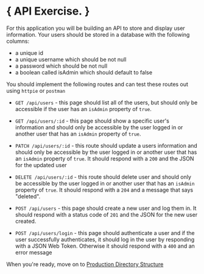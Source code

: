 # { API Exercise. }

For this application you will be building an API to store and display user information. Your users should be stored in a database with the following columns:

-   a unique id
-   a unique username which should be not null
-   a password which should be not null
-   a boolean called isAdmin which should default to false

You should implement the following routes and can test these routes out using `httpie` or `postman`

-   `GET /api/users` \- this page should list all of the users, but should only be accessible if the user has an `isAdmin` property of `true`.
    
-   `GET /api/users/:id` \- this page should show a specific user's information and should only be accessible by the user logged in or another user that has an `isAdmin` property of `true`.
    
-   `PATCH /api/users/:id` \- this route should update a users information and should only be accessible by the user logged in or another user that has an `isAdmin` property of `true`. It should respond with a `200` and the JSON for the updated user
    
-   `DELETE /api/users/:id` \- this route should delete user and should only be accessible by the user logged in or another user that has an `isAdmin` property of `true`. It should respond with a `204` and a message that says "deleted".
    
-   `POST /api/users` \- this page should create a new user and log them in. It should respond with a status code of `201` and the JSON for the new user created.
    
-   `POST /api/users/login` \- this page should authenticate a user and if the user successfully authenticates, it should log in the user by responding with a JSON Web Token. Otherwise it should respond with a `400` and an error message
    

When you're ready, move on to [Production Directory Structure](https://www.rithmschool.com/courses/intermediate-node-express/production-directory-structure)
